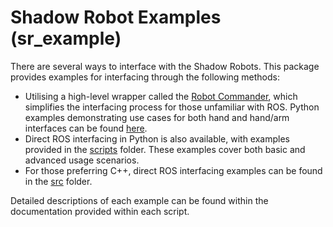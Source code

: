 # Shadow Robot Examples (sr_example)

There are several ways to interface with the Shadow Robots. This package provides examples for interfacing through the following methods:

- Utilising a high-level wrapper called the [Robot Commander](https://github.com/shadow-robot/sr_interface/tree/noetic-devel/sr_robot_commander), which simplifies the interfacing process for those unfamiliar with ROS. Python examples demonstrating use cases for both hand and hand/arm interfaces can be found [here](scripts/sr_example/robot_commander_examples).
- Direct ROS interfacing in Python is also available, with examples provided in the [scripts](scripts/sr_example/ros_examples) folder. These examples cover both basic and advanced usage scenarios.
- For those preferring C++, direct ROS interfacing examples can be found in the [src](src) folder.

Detailed descriptions of each example can be found within the documentation provided within each script.
